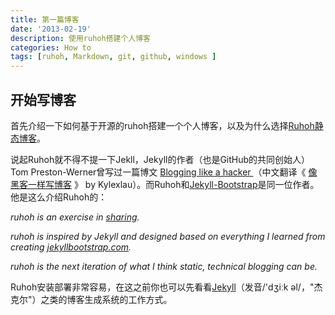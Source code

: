 ```yaml
---
title: 第一篇博客
date: '2013-02-19'
description: 使用ruhoh搭建个人博客
categories: How to
tags: [ruhoh, Markdown, git, github, windows ]
---
```


## 开始写博客 ##

首先介绍一下如何基于开源的ruhoh搭建一个个人博客，以及为什么选择[Ruhoh静态博客](http://ruhoh.com/)。

说起Ruhoh就不得不提一下Jekll，Jekyll的作者（也是GitHub的共同创始人）Tom Preston-Werner曾写过一篇博文 [Blogging like a hacker ](http://tom.preston-werner.com/2008/11/17/blogging-like-a-hacker.html)（中文翻译《 [像黑客一样写博客](http://kyle.xlau.org/posts/blogging-like-a-hacker.html) 》 by Kylexlau）。而Ruhoh和[Jekyll-Bootstrap](http://jekyllbootstrap.com/)是同一位作者。他是这么介绍Ruhoh的：

*ruhoh is an exercise in [sharing](http://sivers.org/sharing).*

*ruhoh is inspired by Jekyll and designed based on everything I learned from creating [jekyllbootstrap.com](jekyllbootstrap.com).*

*ruhoh is the next iteration of what I think static, technical blogging can be.*

Ruhoh安装部署非常容易，在这之前你也可以先看看[Jekyll](http://jekyllrb.com/)（发音/'dʒiːk əl/，"杰克尔"）之类的博客生成系统的工作方式。